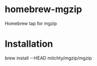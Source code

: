 homebrew-mgzip
==============

Homebrew tap for mgzip

# Installation

brew install --HEAD mitchty/mgzip/mgzip 
